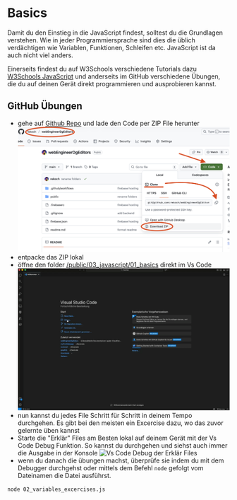 # Basics
Damit du den Einstieg in die JavaScript findest, solltest du die Grundlagen verstehen. Wie in jeder Programmiersprache sind dies die üblich verdächtigen wie Variablen, Funktionen, Schleifen etc. JavaScript ist da auch nicht viel anders.

Einerseits findest du auf W3Schools verschiedene Tutorials dazu [W3Schools JavaScript](https://www.w3schools.com/js/default.asp) und anderseits im GitHub verschiedene Übungen, die du auf deinen Gerät direkt programmieren und ausprobieren kannst.

## GitHub Übungen
- gehe auf [Github Repo](https://github.com/rekoch/webEngineerDgEditors/) und lade den Code per ZIP File herunter
![Download als ZIP](./images/githubClone.png)
- entpacke das ZIP lokal
- öffne den folder [/public/03_javascript/01_basics](https://github.com/rekoch/webEngineerDgEditors/tree/main/public/03_javascript/01_basics) direkt im Vs Code
![VS Code folder öffnen](./images/openFolder.gif)
- nun kannst du jedes File Schritt für Schritt in deinem Tempo durchgehen. Es gibt bei den meisten ein Excercise dazu, wo das zuvor gelernte üben kannst
- Starte die "Erklär" Files am Besten lokal auf deinem Gerät mit der Vs Code Debug Funktion. So kannst du durchgehen und siehst auch immer die Ausgabe in der Konsole
![Vs Code Debug der Erklär Files](./images/debugVsCode.gif)
- wenn du danach die übungen machst, überprüfe sie indem du mit dem Debugger durchgehst oder mittels dem Befehl `node` gefolgt vom Dateinamen die Datei ausführst.
```bash
node 02_variables_excercises.js
```